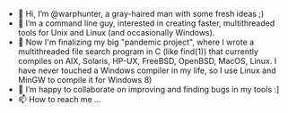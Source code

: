 - 👋 Hi, I’m @warphunter, a gray-haired man with some fresh ideas ;)
- 👀 I’m a command line guy, interested in creating faster, multithreaded tools for Unix and Linux (and occasionally Windows).
- 🌱 Now I'm finalizing my big "pandemic project", where I wrote a multithreaded file search program in C (like find(1)) that currently compiles on AIX, Solaris, HP-UX, FreeBSD, OpenBSD, MacOS, Linux.  I have never touched a Windows compiler in my life, so I use Linux and MinGW to compile it for Windows 8)
- 💞️ I’m happy to collaborate on improving and finding bugs in my tools :]
- 📫 How to reach me ...

<!---
warphunter/warphunter is a ✨ special ✨ repository because its `README.md` (this file) appears on your GitHub profile.
You can click the Preview link to take a look at your changes.
--->
